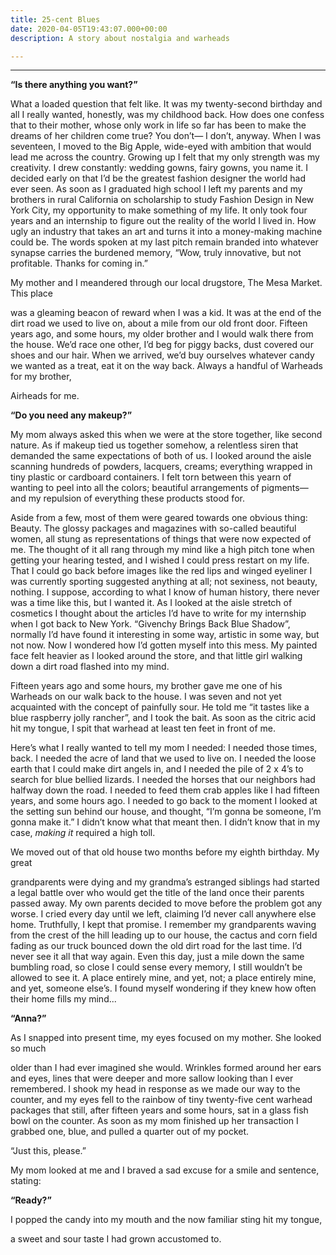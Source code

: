 ```yaml
---
title: 25-cent Blues
date: 2020-04-05T19:43:07.000+00:00
description: A story about nostalgia and warheads

---
```


***

**“Is there anything you want?”**

What a loaded question that felt like. It was my twenty-second birthday and all I really wanted, honestly, was my childhood back. How does one confess that to their mother, whose only work in life so far has been to make the dreams of her children come true? You don’t— I don’t, anyway. When I was seventeen, I moved to the Big Apple, wide-eyed with ambition that would lead me across the country. Growing up I felt that my only strength was my creativity. I drew constantly: wedding gowns, fairy gowns, you name it. I decided early on that I’d be the greatest fashion designer the world had ever seen. As soon as I graduated high school I left my parents and my brothers in rural California on scholarship to study Fashion Design in New York City, my opportunity to make something of my life. It only took four years and an internship to figure out the reality of the world I lived in. How ugly an industry that takes an art and turns it into a money-making machine could be. The words spoken at my last pitch remain branded into whatever synapse carries the burdened memory, “Wow, truly innovative, but not profitable. Thanks for coming in.”

My mother and I meandered through our local drugstore, The Mesa Market. This place

was a gleaming beacon of reward when I was a kid. It was at the end of the dirt road we used to live on, about a mile from our old front door. Fifteen years ago, and some hours, my older brother and I would walk there from the house. We’d race one other, I’d beg for piggy backs, dust covered our shoes and our hair. When we arrived, we’d buy ourselves whatever candy we wanted as a treat, eat it on the way back. Always a handful of Warheads for my brother,

Airheads for me.

**“Do you need any makeup?”**

My mom always asked this when we were at the store together, like second nature. As if makeup tied us together somehow, a relentless siren that demanded the same expectations of both of us. I looked around the aisle scanning hundreds of powders, lacquers, creams; everything wrapped in tiny plastic or cardboard containers. I felt torn between this yearn of wanting to peel into all the colors; beautiful arrangements of pigments— and my repulsion of everything these products stood for.

Aside from a few, most of them were geared towards one obvious thing: Beauty. The glossy packages and magazines with so-called beautiful women, all stung as representations of things that were now expected of me. The thought of it all rang through my mind like a high pitch tone when getting your hearing tested, and I wished I could press restart on my life. That I could go back before images like the red lips and winged eyeliner I was currently sporting suggested anything at all; not sexiness, not beauty, nothing. I suppose, according to what I know of human history, there never was a time like this, but I wanted it. As I looked at the aisle stretch of cosmetics I thought about the articles I’d have to write for my internship when I got back to New York. “​Givenchy Brings Back Blue Shadow​”, normally I’d have found it interesting in some way, artistic in some way, but not now. Now I wondered how I’d gotten myself into this mess. My painted face felt heavier as I looked around the store, and that little girl walking down a dirt road flashed into my mind.

Fifteen years ago and some hours, my brother gave me one of his Warheads on our walk back to the house. I was seven and not yet acquainted with the concept of painfully sour. He told me “it tastes like a blue raspberry jolly rancher”, and I took the bait. As soon as the citric acid hit my tongue, I spit that warhead at least ten feet in front of me.

Here’s what I really wanted to tell my mom I needed: I needed those times, back. I needed the acre of land that we used to live on. I needed the loose earth that I could make dirt angels in, and I needed the pile of 2 x 4’s to search for blue bellied lizards. I needed the horses that our neighbors had halfway down the road. I needed to feed them crab apples like I had fifteen years, and some hours ago. I needed to go back to the moment I looked at the setting sun behind our house, and thought, “I’m gonna be someone, I’m gonna make it.” I didn’t know what that meant then. I didn’t know that in my case, _​making it​_ required a high toll.

We moved out of that old house two months before my eighth birthday. My great

grandparents were dying and my grandma’s estranged siblings had started a legal battle over who would get the title of the land once their parents passed away. My own parents decided to move before the problem got any worse. I cried every day until we left, claiming I’d never call anywhere else home. Truthfully, I kept that promise. I remember my grandparents waving from the crest of the hill leading up to our house, the cactus and corn field fading as our truck bounced down the old dirt road for the last time. I’d never see it all that way again. Even this day, just a mile down the same bumbling road, so close I could sense every memory, I still wouldn’t be allowed to see it. A place entirely mine, and yet, not; a place entirely mine, and yet, someone else’s. I found myself wondering if they knew how often their home fills my mind...

**“Anna?”**

As I snapped into present time, my eyes focused on my mother. She looked so much

older than I had ever imagined she would. Wrinkles formed around her ears and eyes, lines that were deeper and more sallow looking than I ever remembered. I shook my head in response as we made our way to the counter, and my eyes fell to the rainbow of tiny twenty-five cent warhead packages that still, after fifteen years and some hours, sat in a glass fish bowl on the counter. As soon as my mom finished up her transaction I grabbed one, blue, and pulled a quarter out of my pocket.

“Just this, please.”

My mom looked at me and I braved a sad excuse for a smile and sentence, stating:

**“Ready?”**

I popped the candy into my mouth and the now familiar sting hit my tongue,

a sweet and sour taste I had grown accustomed to.